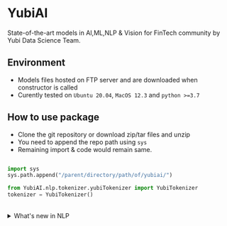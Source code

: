 # YubiAI

State-of-the-art models in AI,ML,NLP & Vision for FinTech community by Yubi Data Science Team.
<br>

## Environment
* Models files hosted on FTP server and are downloaded when constructor is called
* Curently tested on `Ubuntu 20.04`, `MacOS 12.3` and `python >=3.7`

## How to use package
* Clone the git repository or download zip/tar files and unzip
* You need to append the repo path using `sys`
* Remaining import & code would remain same.

```python

import sys
sys.path.append("/parent/directory/path/of/yubiai/")

from YubiAI.nlp.tokenizer.yubiTokenizer import YubiTokenizer
tokenizer = YubiTokenizer()

```

<br>
<details>
<summary>What's new in NLP</summary>
<p>

* Oct 2022
    * [YubiTokenizer trained on FinTech multilingual data](./nlp/tokenizer/)
    * [YubiBERT Micro Encoder4](./nlp/yubiEmbeddings/)
* Nov 2022
    * [YubiBERT Small Encoder8](./nlp/yubiEmbeddings/)
    * [HuggingFace Supported YubiTokenizers](./nlp/tokenizer/)

</p>
</details>

</br>